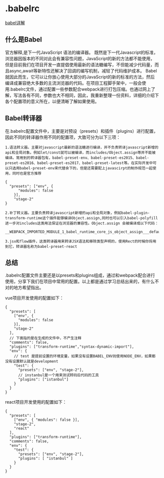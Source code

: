 # .babelrc

[babel详解](https://juejin.im/post/5a79adeef265da4e93116430)

## 什么是Babel


官方解释,是下一代JavaScript 语法的编译器。
既然是下一代Javascript的标准，浏览器因版本的不同对此会有兼容性问题，JavaScript的新的方法都不能使用，但是目前我们在项目开发一直提倡使用最新的语法糖编写，不但能减少代码量，而且async,await等新特性还解决了回调的编写机制，减轻了代码维护成本。
Babel就因此而生，它可以让你放心使用大部分的JavaScript的新的标准的方法，然后编译成兼容绝大多数的主流浏览器的代码。在项目工程脚手架中，一般会使用.babelrc文件，通过配置一些参数配合webpack进行打包压缩。也通过网上了解，写法各有不同，参数也大不相同，因此，我重新整理一份资料，详细的介绍下各个配置项的意义所在，以便清晰了解如果使用。



## Babel转译器

在.babelrc配置文件中，主要是对预设（presets）和插件（plugins）进行配置，因此不同的转译器作用不同的配置项，大致可分为以下三项：

```
1.语法转义器。主要对javascript最新的语法糖进行编译，并不负责转译javascript新增的api和全局对象。例如let/const就可以被编译，而includes/Object.assign等并不能被编译。常用到的转译器包有，babel-preset-env、babel-preset-es2015、babel-preset-es2016、babel-preset-es2017、babel-preset-latest等。在实际开发中可以只选用babel-preset-env来代替余下的，但是还需要配上javascirpt的制作规范一起使用，同时也是官方推荐

```

```
{
  "presets": ["env", {
      "modules": false
    }],
    "stage-2"
}

```



```
2.补丁转义器。主要负责转译javascript新增的api和全局对象，例如babel-plugin-transform-runtime这个插件能够编译Object.assign,同时也可以引入babel-polyfill进一步对includes这类用法保证在浏览器的兼容性。Object.assign 会被编译成以下代码：

```

```
__WEBPACK_IMPORTED_MODULE_1_babel_runtime_core_js_object_assign___default()

```



```
3.jsx和flow插件，这类转译器用来转译JSX语法和移除类型声明的，使用Rect的时候你将用到它，转译器名称为babel-preset-react

```



## 总结

.babelrc配置文件主要还是以presets和plugins组成，通过和webpack配合进行使用，分享下我们在项目中常用的配置。以上都是通过学习总结出来的，有什么不对的地方希望指出。

vue项目开发使用的配置如下：

```
{
  "presets": [
    ["env", {
      "modules": false
    }],
    "stage-2"
  ],
  // 下面指的是在生成的文件中，不产生注释
  "comments": false,
  "plugins": ["transform-runtime","syntax-dynamic-import"],
  "env": {
    // test 是提前设置的环境变量，如果没有设置BABEL_ENV则使用NODE_ENV，如果都没有设置默认就是development
    "test": {
      "presets": ["env", "stage-2"],
      // instanbul是一个用来测试转码后代码的工具
      "plugins": ["istanbul"]
    }
  }
}

```


react项目开发使用的配置如下：

```
{
  "presets": [
    ["env", { "modules": false }],
    "stage-2",
    "react"
  ],
  "plugins": ["transform-runtime"],
  "comments": false,
  "env": {
    "test": {
      "presets": ["env", "stage-2"],
      "plugins": [ "istanbul" ]
    }
  }
}

```

